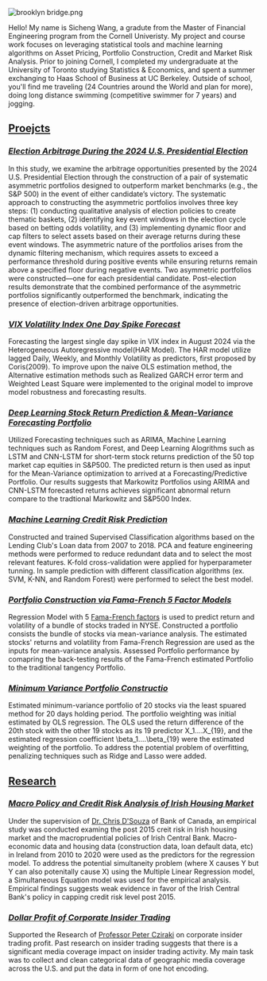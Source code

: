 
![brooklyn bridge.png](https://s2.loli.net/2023/05/04/dZm6KRfsXtV1YGv.png)

Hello! My name is Sicheng Wang, a gradute from the  Master of Financial Engineering program from the Cornell Univeristy. My project and course work focuses on leveraging statistical tools and machine learning algorithms on Asset Pricing, Portfolio Construction, Credit and Market Risk Analysis. Prior to joining Cornell, I completed my undergraduate at the University of Toronto studying Statistics & Economics, and spent a summer exchanging to Haas School of Business at UC Berkeley. Outside of school, you'll find me traveling (24 Countries around the World and plan for more), doing long distance swimming (competitive swimmer for 7 years) and jogging.

## <ins>Proejcts</ins>
### [*Election Arbitrage During the 2024 U.S. Presidential Election*](https://github.com/wangsic4/Sicheng-personal-website/blob/main/2024%20Election%20Arbitrage/2024%20Election%20Arbitrage.pdf)
In this study, we examine the arbitrage opportunities presented by the 2024 U.S. Presidential Election through the construction of a pair of systematic asymmetric
portfolios designed to outperform market benchmarks (e.g., the S&P 500) in the event of either candidate’s victory. The systematic approach to constructing the
asymmetric portfolios involves three key steps: 
     (1) conducting qualitative analysis of election policies to create thematic baskets, 
     (2) identifying key event windows in the election cycle based on betting odds volatility, and 
     (3) implementing dynamic floor and cap filters to select assets based on their average returns during these event windows. 
The asymmetric nature of the portfolios arises from the dynamic filtering mechanism, which requires assets to exceed a performance threshold during positive events while ensuring returns remain above a specified floor during negative events. Two asymmetric portfolios were constructed—one for each presidential candidate. Post-election results demonstrate that the combined performance of the asymmetric
portfolios significantly outperformed the benchmark, indicating the presence of election-driven arbitrage opportunities.


### [*VIX Volatility Index One Day Spike Forecast*](https://github.com/wangsic4/Sicheng-personal-website/blob/main/VIX%20Index%20One%20Day%20Spike%20Forecast/Wang.Sicheng.VIX_Final_Report%20copy.pdf)
Forecasting the largest single day spike in VIX index in August 2024 via the Heterogeneous Autoregressive model(HAR Model). The HAR model utilize lagged Daily, Weekly, and Monthly Volatility as predictors, first proposed by Coris(2009). To improve upon the naive OLS estimation method, the Alternative estimation methods such as Realized GARCH error term and Weighted Least Square were implemented to
the original model to improve model robustness and forecasting results.

### [*Deep Learning Stock Return Prediction & Mean-Variance Forecasting Portfolio*](https://github.com/wangsic4/Sicheng-personal-website/blob/main/Stock%20Return%20Prediction%20and%20Portfolio%20Construction%20via%20Deep%20Learning/MVF%20Report.pdf)
Utilized Forecasting techniques such as ARIMA, Machine Learning techniques such as Random Forest, and Deep Learning Alogrithms such as LSTM and CNN-LSTM for short-term stock returns prediction of the 50 top market cap equities in S&P500. The predicted return is then used as input for the Mean-Variance optimization to arrived at a Forecasting/Predictive Portfolio. Our results suggests that Markowitz Portfolios using ARIMA and CNN-LSTM forecasted returns achieves significant abnormal return compare to the tradtional Markowitz and S&P500 Index.

### [*Machine Learning Credit Risk Prediction*](https://github.com/wangsic4/Sicheng-personal-website/blob/main/Machine%20Learning%20Credit%20Default%20Prediction/Machine%20Learning%20for%20Credit%20Default%20Prediction%20Report.pdf) 
Constructed and trained Supervised Classification algorithms based on the Lending Club's Loan data from 2007 to 2018. PCA and feature engineering methods were performed to reduce redundant data and to select the most relevant features. K-fold cross-validation were applied for hyperparameter tunning. In sample prediction with different classification algorithms (ex. SVM, K-NN, and Random Forest) were performed to select the best model.   

### [*Portfolio Construction via Fama-French 5 Factor Models*](https://github.com/wangsic4/Sicheng-personal-website/blob/main/Fama-French%205%20Factor%20Estimation/Fama-French%20Five%20Factor%20Model.pdf)
Regression Model with 5 [Fama-French factors](https://mba.tuck.dartmouth.edu/pages/faculty/ken.french/data_library.html) is used to predict return and volatility of a bundle of stocks traded in NYSE. Constructed a portfolio consists the bundle of stocks via mean-variance analysis. The estimated stocks' returns and volatility from Fama-French Regression are used as the inputs for mean-variance analysis. Assessed Portfolio performance by comapring the back-testing results of the Fama-French estimated Portfolio to the traditional tangency Portfolio.

### [*Minimum Variance Portfolio Constructio*](https://github.com/wangsic4/Sicheng-personal-website/blob/main/Minimum%20Variance%20Portfolio%20Estimation/Minimum%20Variance%20Portfolio%20Construction.ipynb)
Estimated minimum-variance portfolio of 20 stocks via the least spuared method for 20 days holding period. The portfolio weighting was initial estimated by OLS regression. The OLS used the return difference of the 20th stock with the other 19 stocks as its 19 predictor X_1....X_{19}, and the estimated regression coefficient \beta_1....\beta_{19} were the estimated weighting of the portfolio. To address the potential problem of overfitting, penalizing techniques such as Ridge and Lasso were added.


## <ins>Research</ins>

### [*Macro Policy and Credit Risk Analysis of Irish Housing Market*](https://github.com/wangsic4/Sicheng-personal-website/blob/main/Credit%20Risk%20Analysis%20of%20Irish%20Housing%20Market/Report.pdf)
Under the supervision of [Dr. Chris D'Souza](https://www.bankofcanada.ca/profile/chris-dsouza/) of Bank of Canada, an empirical study was conducted examing the post 2015 creit risk in Irish housing market and the macroprudential policies of Irish Central Bank. Macro-economic data and housing data (construction data, loan default data, etc) in Ireland from 2010 to 2020 were used as the predictors for the regression model. To address the potential simultaneity problem (where X causes Y but Y can also potenitally cause X) using the Multiple Linear Regression model, a Simultaneous Equation model was used for the empirical analysis. Empirical findings suggests weak evidence in favor of the Irish Central Bank's policy in capping credit risk level post 2015.

### [*Dollar Profit of Corporate Insider Trading*](https://papers.ssrn.com/sol3/papers.cfm?abstract_id=2887628)
Supported the Research of [Professor Peter Cziraki](https://sites.google.com/site/petercziraki/) on corporate insider trading profit. Past research on insider trading suggests that there is a significant media coverage impact on insider trading activity. My main task was to collect and clean categorical data of geographic media coverage across the U.S. and put the data in form of one hot encoding.
